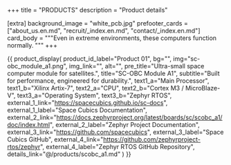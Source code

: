 +++
title = "PRODUCTS"
description = "Product details"

[extra]
background_image = "white_pcb.jpg"
prefooter_cards = ["about_us.en.md", "recruit/_index.en.md", "contact/_index.en.md"]
card_body = """Even in extreme environments,
these computers function normally.
"""
+++

{{ product_display(
	product_id_label="Product 01",
	bg="",
	img="sc-obc_module_a1.png",
	img_link="",
	alt="",
	pre_title="Ultra-small space computer module for satellites.",
	title="SC-OBC Module A1",
	subtitle="Built for performance, engineered for durability.",
	text1_a="Main Processor",
	text1_b="Xilinx Artix-7",
	text2_a="CPU",
	text2_b="Cortex M3 / MicroBlaze-V",
	text3_a="Operating System",
	text3_b="Zephyr RTOS",
	external_1_link="https://spacecubics.github.io/sc-docs",
	external_1_label="Space Cubics Documentation",
	external_2_link="https://docs.zephyrproject.org/latest/boards/sc/scobc_a1/doc/index.html",
	external_2_label="Zephyr Project Documentation",
	external_3_link="https://github.com/spacecubics",
	external_3_label="Space Cubics GitHub",
	external_4_link="https://github.com/zephyrproject-rtos/zephyr",
	external_4_label="Zephyr RTOS GitHub Repository",
	details_link="@/products/scobc_a1.md"
) }}
